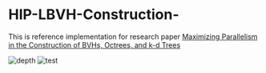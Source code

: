# HIP-LBVH-Construction-
This is reference implementation for research paper [Maximizing Parallelism in the Construction of BVHs,
Octrees, and k-d Trees](https://research.nvidia.com/sites/default/files/publications/karras2012hpg_paper.pdf)

![depth](https://github.com/user-attachments/assets/af76dac1-f4ae-41a6-a5b7-2e90e0062dc6)
![test](https://github.com/user-attachments/assets/7b371357-7ff3-40ba-a214-b410f3bd3fb2)
